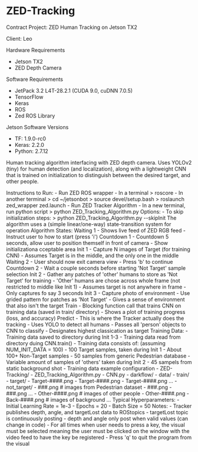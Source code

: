 # ZED-Tracking
Contract Project: ZED Human Tracking on Jetson TX2

Client: Leo


Hardware Requirements
- Jetson TX2
- ZED Depth Camera

Software Requirements
- JetPack 3.2 L4T-28.2.1 (CUDA 9.0, cuDNN 7.0.5)
- TensorFlow
- Keras
- ROS
- Zed ROS Library

Jetson Software Versions
- TF: 1.9.0-rc0
- Keras: 2.2.0
- Python: 2.7.12


Human tracking algorithm interfacing with ZED depth camera. Uses YOLOv2 (tiny) for
human detection (and localization), along with a lightweight CNN that is trained
on initialization to distinguish between the desired target, and other people.

Instructions to Run:
    - Run ZED ROS wrapper
        - In a terminal
            > roscore
        - In another terminal
            > cd ~/jetsonbot
            > source devel/setup.bash
            > roslaunch zed_wrapper zed.launch
    - Run ZED Tracker Algorithm
        - In a new terminal, run python script
            > python ZED_Tracking_Algorithm.py
Options:
    - To skip initialization steps:
        > python ZED_Tracking_Algorithm.py --skipInit
The algorithm uses a (simple linear/one-way) state-transition system for operation
Algorithm States:
    Waiting 1
        - Shows live feed of ZED RGB feed
        - Instruct user to how to start (press 'i')
    Countdown 1
        - Countdown 5 seconds, allow user to position themself in front of camera
        - Show initializationa cceptable area
    Init 1
        - Capture N images of Target (for training CNN)
        - Assumes Target is in the middle, and the only one in the middle
    Waiting 2
        - User should now exit camera view
        - Press 'b' to continue
    Countdown 2
        - Wait a couple seconds before starting 'Not Target' sample selection
    Init 2
        - Gather any patches of 'other' humans to store as 'Not Target' for training
        - 'Other' humans are chose across whole frame (not restricted to middle like Init 1)
        - Assumes target is not anywhere in frame
        - Only captures fo say 3 seconds
    Init 3
        - Capture photo of environment
        - Use grided pattern for patches as 'Not Target'
            - Gives a sense of environment that also isn't the target
    Train
        - Blocking function call that trains CNN on training data (saved in train/ directory)
        - Shows a plot of training progress (loss, and accuracy)
    Predict
        - This is where the Tracker actually does the tracking
        - Uses YOLO to detect all humans
        - Passes all 'person' objects to CNN to classify
        - Designates highest classication as target
Training Data:
    - Training data saved to directory during Init 1-3
    - Training data read from directory duing CNN.train()
    - Training data consists of: (assuming NUM_INIT_DATA = 100)
        - 100 Target samples, taken during Init 1
        - About 100+ Non-Target samples
            - 50 samples from generic Pedestrian database
            - Variable amount of samples of 'others' taken during Init 2
            - 45 sampels from static background shot
    - Training data example configuration
        - ZED-Tracking/
            - ZED_Tracking_Algorithm.py
            - CNN.py
            - darkflow/
            - data/ 
                - train/
                    - target/
                        - Target-####.png
                        - Target-####.png
                        - Target-####.png
                            ...
                    - not_target/
                        - ###.png       # images from Pedestrian dataset
                        - ###.png
                        - ###.png
                            ...
                        - Other-####.png    # images of other people
                        - Other-####.png
                        - Back-####.png     # images of background
                            ...
Typical Hyperparameters:
    - Initial Learning Rate = 1e-3
    - Epochs = 20
    - Batch Size = 50
Notes:
    - Tracker publishes depth, angle, and targetLost data to ROStopics
        - targetLost topic is continuously posting
        - depth and angle only post when valid values (can change in code)
    - For all times when user needs to press a key, the visual must be selected
      meaning the user must be clicked on the window with the video feed to 
      have the key be registered
    - Press 'q' to quit the program from the visual
